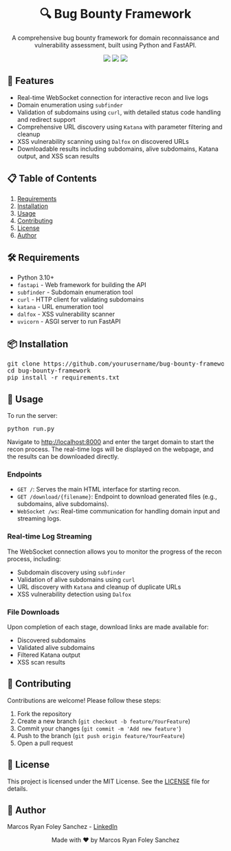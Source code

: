 <!DOCTYPE html>
<html>
<head>
    <meta charset="UTF-8">
    <title>Bug Bounty Framework</title>
</head>
<body>

<h1 align="center">🔍 Bug Bounty Framework</h1>
<p align="center">
    A comprehensive bug bounty framework for domain reconnaissance and vulnerability assessment, built using Python and FastAPI.
</p>

<div align="center">
    <img src="https://img.shields.io/badge/License-MIT-green.svg">
    <img src="https://img.shields.io/badge/Status-Development-blue.svg">
    <img src="https://img.shields.io/badge/Python-3.10+-brightgreen.svg">
</div>

<h2>🚀 Features</h2>
<ul>
    <li>Real-time WebSocket connection for interactive recon and live logs</li>
    <li>Domain enumeration using <code>subfinder</code></li>
    <li>Validation of subdomains using <code>curl</code>, with detailed status code handling and redirect support</li>
    <li>Comprehensive URL discovery using <code>Katana</code> with parameter filtering and cleanup</li>
    <li>XSS vulnerability scanning using <code>Dalfox</code> on discovered URLs</li>
    <li>Downloadable results including subdomains, alive subdomains, Katana output, and XSS scan results</li>
</ul>

<h2>📋 Table of Contents</h2>
<ol>
    <li><a href="#requirements">Requirements</a></li>
    <li><a href="#installation">Installation</a></li>
    <li><a href="#usage">Usage</a></li>
    <li><a href="#contributing">Contributing</a></li>
    <li><a href="#license">License</a></li>
    <li><a href="#author">Author</a></li>
</ol>

<h2 id="requirements">🛠 Requirements</h2>
<ul>
    <li>Python 3.10+</li>
    <li><code>fastapi</code> - Web framework for building the API</li>
    <li><code>subfinder</code> - Subdomain enumeration tool</li>
    <li><code>curl</code> - HTTP client for validating subdomains</li>
    <li><code>katana</code> - URL enumeration tool</li>
    <li><code>dalfox</code> - XSS vulnerability scanner</li>
    <li><code>uvicorn</code> - ASGI server to run FastAPI</li>
</ul>

<h2 id="installation">📦 Installation</h2>
<pre>
git clone https://github.com/yourusername/bug-bounty-framework.git
cd bug-bounty-framework
pip install -r requirements.txt
</pre>

<h2 id="usage">📝 Usage</h2>
<p>To run the server:</p>
<pre>
python run.py
</pre>
<p>Navigate to <a href="http://localhost:8000">http://localhost:8000</a> and enter the target domain to start the recon process. The real-time logs will be displayed on the webpage, and the results can be downloaded directly.</p>

<h3>Endpoints</h3>
<ul>
    <li><code>GET /</code>: Serves the main HTML interface for starting recon.</li>
    <li><code>GET /download/{filename}</code>: Endpoint to download generated files (e.g., subdomains, alive subdomains).</li>
    <li><code>WebSocket /ws</code>: Real-time communication for handling domain input and streaming logs.</li>
</ul>

<h3>Real-time Log Streaming</h3>
<p>The WebSocket connection allows you to monitor the progress of the recon process, including:</p>
<ul>
    <li>Subdomain discovery using <code>subfinder</code></li>
    <li>Validation of alive subdomains using <code>curl</code></li>
    <li>URL discovery with <code>Katana</code> and cleanup of duplicate URLs</li>
    <li>XSS vulnerability detection using <code>Dalfox</code></li>
</ul>

<h3>File Downloads</h3>
<p>Upon completion of each stage, download links are made available for:</p>
<ul>
    <li>Discovered subdomains</li>
    <li>Validated alive subdomains</li>
    <li>Filtered Katana output</li>
    <li>XSS scan results</li>
</ul>

<h2 id="contributing">🤝 Contributing</h2>
<p>Contributions are welcome! Please follow these steps:</p>
<ol>
    <li>Fork the repository</li>
    <li>Create a new branch (<code>git checkout -b feature/YourFeature</code>)</li>
    <li>Commit your changes (<code>git commit -m 'Add new feature'</code>)</li>
    <li>Push to the branch (<code>git push origin feature/YourFeature</code>)</li>
    <li>Open a pull request</li>
</ol>

<h2 id="license">📄 License</h2>
<p>This project is licensed under the MIT License. See the <a href="LICENSE">LICENSE</a> file for details.</p>

<h2 id="author">👤 Author</h2>
<p>Marcos Ryan Foley Sanchez - <a href="[https://www.linkedin.com/in/yourprofile](https://www.linkedin.com/in/marcosfoley/)">LinkedIn</a></p>

<div align="center">
    <p>Made with ❤️ by Marcos Ryan Foley Sanchez</p>
</div>

</body>
</html>
